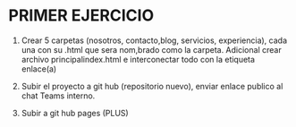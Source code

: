 # PRIMER EJERCICIO

1. Crear 5 carpetas (nosotros, contacto,blog, servicios, experiencia), cada una con su .html que sera nom,brado como la carpeta. Adicional crear archivo principalindex.html e interconectar todo con la etiqueta enlace(a)

2.  Subir el proyecto a git hub (repositorio nuevo), enviar enlace publico al chat Teams interno.

3. Subir a git hub pages (PLUS)